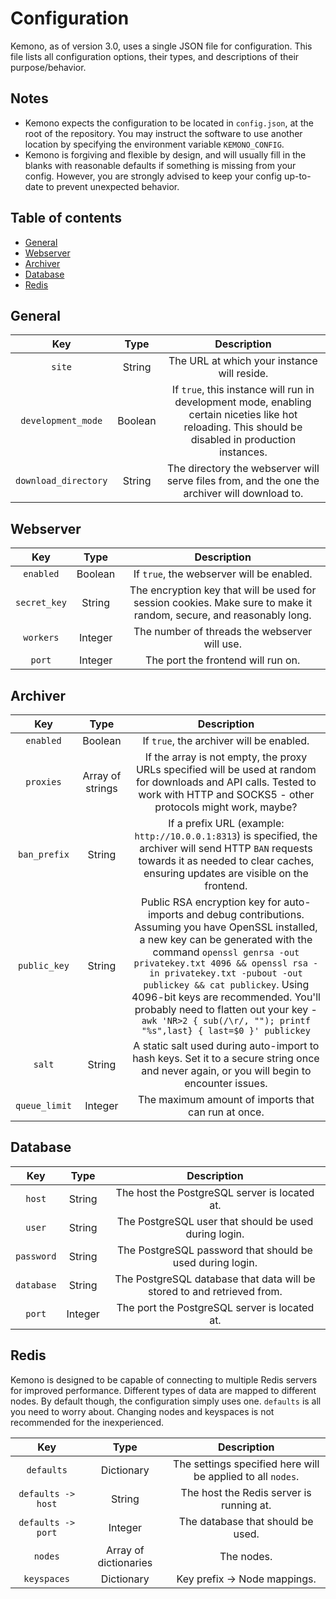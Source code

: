 # Configuration
Kemono, as of version 3.0, uses a single JSON file for configuration. This file lists all configuration options, their types, and descriptions of their purpose/behavior. 

## Notes
- Kemono expects the configuration to be located in `config.json`, at the root of the repository. You may instruct the software to use another location by specifying the environment variable `KEMONO_CONFIG`.
- Kemono is forgiving and flexible by design, and will usually fill in the blanks with reasonable defaults if something is missing from your config. However, you are strongly advised to keep your config up-to-date to prevent unexpected behavior.

## Table of contents
- [General](#general)
- [Webserver](#webserver)
- [Archiver](#archiver)
- [Database](#database)
- [Redis](#redis)

<!--- https://jakebathman.github.io/Markdown-Table-Generator/ --->

## General
<!---
Key	Type	Description
`site`	String	The URL at which your instance will reside.
`development_mode`	Boolean	If `true`, this instance will run in development mode, enabling certain niceties like hot reloading. This should be disabled in production instances.
`download_directory`	String	The directory the webserver will serve files from, and the one the archiver will download to.
--->
**Key**|**Type**|**Description**
:-----:|:-----:|:-----:
`site`|String|The URL at which your instance will reside.
`development_mode`|Boolean|If `true`, this instance will run in development mode, enabling certain niceties like hot reloading. This should be disabled in production instances.
`download_directory`|String|The directory the webserver will serve files from, and the one the archiver will download to.

## Webserver
<!---
Key	Type	Description
`enabled`	Boolean	If `true`, the webserver will be enabled.
`secret_key`	String	The encryption key that will be used for session cookies. Make sure to make it random, secure, and reasonably long.
`workers`	Integer	The number of threads the webserver will use.
`port`	Integer	The port the frontend will run on.
--->
**Key**|**Type**|**Description**
:-----:|:-----:|:-----:
`enabled`|Boolean|If `true`, the webserver will be enabled.
`secret_key`|String|The encryption key that will be used for session cookies. Make sure to make it random, secure, and reasonably long.
`workers`|Integer|The number of threads the webserver will use.
`port`|Integer|The port the frontend will run on.

## Archiver
<!---
Key	Type	Description
`enabled`	Boolean	If `true`, the archiver will be enabled.
`proxies`	Array of strings	If the array is not empty, the proxy URLs specified will be used at random for downloads and API calls. Tested to work with HTTP and SOCKS5 - other protocols might work, maybe?
`ban_prefix`	String	If a prefix URL (example: `http://10.0.0.1:8313`) is specified, the archiver will send HTTP `BAN` requests towards it as needed to clear caches, ensuring updates are visible on the frontend. 
`public_key`	String	Public RSA encryption key for auto-imports and debug contributions. Assuming you have OpenSSL installed, a new key can be generated with the command `openssl genrsa -out privatekey.txt 4096 && openssl rsa -in privatekey.txt -pubout -out publickey && cat publickey`. Using 4096-bit keys are recommended. You'll probably need to flatten out your key - `awk 'NR>2 { sub(/\r/, ""); printf "%s",last} { last=$0 }' publickey`
`salt`	String	A static salt used during auto-import to hash keys. Set it to a secure string once and never again, or you will begin to encounter issues.
`queue_limit`	Integer	The maximum amount of imports that can run at once.
--->
**Key**|**Type**|**Description**
:-----:|:-----:|:-----:
`enabled`|Boolean|If `true`, the archiver will be enabled.
`proxies`|Array of strings|If the array is not empty, the proxy URLs specified will be used at random for downloads and API calls. Tested to work with HTTP and SOCKS5 - other protocols might work, maybe?
`ban_prefix`|String|If a prefix URL (example: `http://10.0.0.1:8313`) is specified, the archiver will send HTTP `BAN` requests towards it as needed to clear caches, ensuring updates are visible on the frontend. 
`public_key`|String|Public RSA encryption key for auto-imports and debug contributions. Assuming you have OpenSSL installed, a new key can be generated with the command `openssl genrsa -out privatekey.txt 4096 && openssl rsa -in privatekey.txt -pubout -out publickey && cat publickey`. Using 4096-bit keys are recommended. You'll probably need to flatten out your key - `awk 'NR>2 { sub(/\r/, ""); printf "%s",last} { last=$0 }' publickey`
`salt`|String|A static salt used during auto-import to hash keys. Set it to a secure string once and never again, or you will begin to encounter issues.
`queue_limit`|Integer|The maximum amount of imports that can run at once.

## Database
<!---
Key	Type	Description
`host`	String	The host the PostgreSQL server is located at.
`user`	String	The PostgreSQL user that should be used during login.
`password`	String	The PostgreSQL password that should be used during login.
`database`	String	The PostgreSQL database that data will be stored to and retrieved from.
`port`	Integer	The port the PostgreSQL server is located at.
--->
**Key**|**Type**|**Description**
:-----:|:-----:|:-----:
`host`|String|The host the PostgreSQL server is located at.
`user`|String|The PostgreSQL user that should be used during login.
`password`|String|The PostgreSQL password that should be used during login.
`database`|String|The PostgreSQL database that data will be stored to and retrieved from.
`port`|Integer|The port the PostgreSQL server is located at.

## Redis
Kemono is designed to be capable of connecting to multiple Redis servers for improved performance. Different types of data are mapped to different nodes. By default though, the configuration simply uses one. `defaults` is all you need to worry about. Changing nodes and keyspaces is not recommended for the inexperienced.

<!---
Key	Type	Description
`defaults`	Dictionary	The settings specified here will be applied to all `nodes`.
`defaults -> host`	String	The host the Redis server is running at.
`defaults -> port`	Integer	The database that should be used.
`nodes`	Array of dictionaries	The nodes.
`keyspaces`	Dictionary	Key prefix -> Node mappings.
--->
**Key**|**Type**|**Description**
:-----:|:-----:|:-----:
`defaults`|Dictionary|The settings specified here will be applied to all `nodes`.
`defaults -> host`|String|The host the Redis server is running at.
`defaults -> port`|Integer|The database that should be used.
`nodes`|Array of dictionaries|The nodes.
`keyspaces`|Dictionary|Key prefix -> Node mappings.